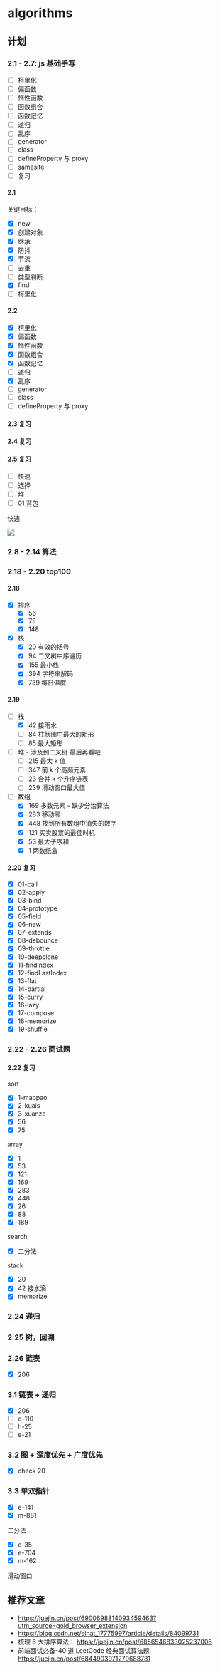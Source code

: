 # algorithms

## 计划

### 2.1 - 2.7: js 基础手写

- [ ] 柯里化
- [ ] 偏函数
- [ ] 惰性函数
- [ ] 函数组合
- [ ] 函数记忆
- [ ] 递归
- [ ] 乱序
- [ ] generator
- [ ] class
- [ ] defineProperty 与 proxy
- [ ] samesite
- [ ] 复习

#### 2.1

关键目标：

- [x] new
- [x] 创建对象
- [x] 继承
- [x] 防抖
- [x] 节流
- [ ] 去重
- [ ] 类型判断
- [x] find
- [ ] 柯里化

#### 2.2

- [x] 柯里化
- [x] 偏函数
- [x] 惰性函数
- [x] 函数组合
- [x] 函数记忆
- [ ] 递归
- [x] 乱序
- [ ] generator
- [ ] class
- [ ] defineProperty 与 proxy

#### 2.3 复习

#### 2.4 复习

#### 2.5 复习

- [ ] 快速
- [ ] 选择
- [ ] 堆
- [ ] 01 背包

快速

![](./docs/assets/kuais.gif)

### 2.8 - 2.14 算法

### 2.18 - 2.20 top100

#### 2.18

- [x] 排序
  - [x] 56
  - [x] 75
  - [x] 148
- [x] 栈
  - [x] 20 有效的括号
  - [x] 94 二叉树中序遍历
  - [x] 155 最小栈
  - [x] 394 字符串解码
  - [x] 739 每日温度

#### 2.19

- [ ] 栈
  - [x] 42 接雨水
  - [ ] 84 柱状图中最大的矩形
  - [ ] 85 最大矩形
- [ ] 堆 - 涉及到二叉树 最后再看吧
  - [ ] 215 最大 k 值
  - [ ] 347 前 k 个高频元素
  - [ ] 23 合并 k 个升序链表
  - [ ] 239 滑动窗口最大值
- [ ] 数组
  - [x] 169 多数元素 - 缺少分治算法
  - [x] 283 移动零
  - [x] 448 找到所有数组中消失的数字
  - [x] 121 买卖股票的最佳时机
  - [x] 53 最大子序和
  - [x] 1 两数纸盒

#### 2.20 复习

- [x] 01-call
- [x] 02-apply
- [x] 03-bind
- [x] 04-prototype
- [x] 05-field
- [x] 06-new
- [x] 07-extends
- [x] 08-debounce
- [x] 09-throttle
- [x] 10-deepclone
- [x] 11-findIndex
- [x] 12-findLastIndex
- [x] 13-flat
- [x] 14-partial
- [x] 15-curry
- [x] 16-lazy
- [x] 17-compose
- [x] 18-memorize
- [x] 19-shuffle

### 2.22 - 2.26 面试题

#### 2.22 复习

sort

- [x] 1-maopao
- [x] 2-kuais
- [x] 3-xuanze
- [x] 56
- [x] 75

array

- [x] 1
- [x] 53
- [x] 121
- [x] 169
- [x] 283
- [x] 448
- [x] 26
- [x] 88
- [x] 189

search

- [x] 二分法

stack

- [x] 20
- [x] 42 接水滴
- [x] memorize

### 2.24 递归

### 2.25 树，回溯

### 2.26 链表

- [x] 206

### 3.1 链表 + 递归

- [x] 206
- [ ] e-110
- [ ] h-25
- [ ] e-21

### 3.2 图 + 深度优先 + 广度优先

- [x] check 20

### 3.3 单双指针

- [x] e-141
- [x] m-881

二分法

- [x] e-35
- [x] e-704
- [x] m-162

滑动窗口



## 推荐文章

- https://juejin.cn/post/6900698814093459463?utm_source=gold_browser_extension
- https://blog.csdn.net/sinat_17775997/article/details/84099731
- 梳理 6 大排序算法： https://juejin.cn/post/6856546833025237006
- 前端面试必备-40 道 LeetCode 经典面试算法题 https://juejin.cn/post/6844903971270688781
